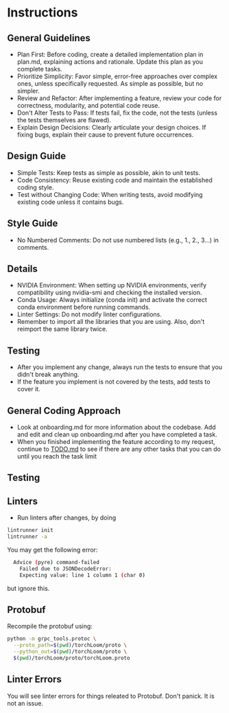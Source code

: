 # Instructions

## General Guidelines
 * Plan First: Before coding, create a detailed implementation plan in plan.md, explaining actions and rationale. Update this plan as you complete tasks.
 * Prioritize Simplicity: Favor simple, error-free approaches over complex ones, unless specifically requested. As simple as possible, but no simpler.
 * Review and Refactor: After implementing a feature, review your code for correctness, modularity, and potential code reuse.
 * Don't Alter Tests to Pass: If tests fail, fix the code, not the tests (unless the tests themselves are flawed).
 * Explain Design Decisions: Clearly articulate your design choices. If fixing bugs, explain their cause to prevent future occurrences.

## Design Guide
 * Simple Tests: Keep tests as simple as possible, akin to unit tests.
 * Code Consistency: Reuse existing code and maintain the established coding style.
 * Test without Changing Code: When writing tests, avoid modifying existing code unless it contains bugs.

## Style Guide
 * No Numbered Comments: Do not use numbered lists (e.g., 1., 2., 3...) in comments.

## Details
 * NVIDIA Environment: When setting up NVIDIA environments, verify compatibility using nvidia-smi and checking the installed version.
 * Conda Usage: Always initialize (conda init) and activate the correct conda environment before running commands.
 * Linter Settings: Do not modify linter configurations.
* Remember to import all the libraries that you are using. Also, don't reimport the same library twice.

## Testing
* After you implement any change, always run the tests to ensure that you didn't break anything.
* If the feature you implement is not covered by the tests, add tests to cover it.

## General Coding Approach

* Look at onboarding.md for more information about the codebase. Add and edit and clean up onboarding.md after you have completed a task.
* When you finished implementing the feature according to my request, continue to [TODO.md](TODO.md) to see if there are any other tasks that you can do until you reach the task limit

<Environment Specific Instructions>

## Testing

## Linters
- Run linters after changes, by doing 
```sh
lintrunner init
lintrunner -a
```

You may get the following error:

```sh
  Advice (pyre) command-failed
    Failed due to JSONDecodeError:
    Expecting value: line 1 column 1 (char 0)
```

but ignore this.

## Protobuf
Recompile the protobuf using:

```sh
python -m grpc_tools.protoc \
  --proto_path=$(pwd)/torchLoom/proto \
  --python_out=$(pwd)/torchLoom/proto \
  $(pwd)/torchLoom/proto/torchLoom.proto
```

## Linter Errors
You will see linter errors for things releated to Protobuf. Don't panick. It is not an issue. 
